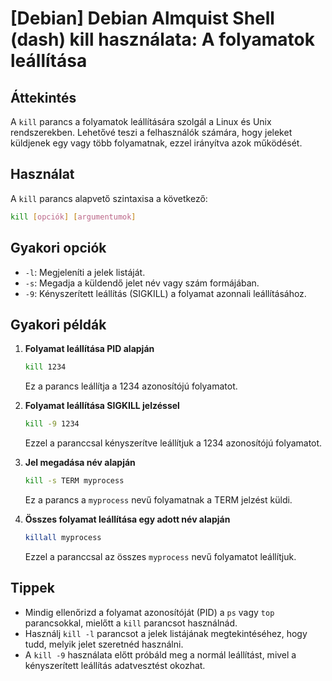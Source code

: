 # [Debian] Debian Almquist Shell (dash) kill használata: A folyamatok leállítása

## Áttekintés
A `kill` parancs a folyamatok leállítására szolgál a Linux és Unix rendszerekben. Lehetővé teszi a felhasználók számára, hogy jeleket küldjenek egy vagy több folyamatnak, ezzel irányítva azok működését.

## Használat
A `kill` parancs alapvető szintaxisa a következő:

```bash
kill [opciók] [argumentumok]
```

## Gyakori opciók
- `-l`: Megjeleníti a jelek listáját.
- `-s`: Megadja a küldendő jelet név vagy szám formájában.
- `-9`: Kényszerített leállítás (SIGKILL) a folyamat azonnali leállításához.

## Gyakori példák
1. **Folyamat leállítása PID alapján**
   ```bash
   kill 1234
   ```
   Ez a parancs leállítja a 1234 azonosítójú folyamatot.

2. **Folyamat leállítása SIGKILL jelzéssel**
   ```bash
   kill -9 1234
   ```
   Ezzel a paranccsal kényszerítve leállítjuk a 1234 azonosítójú folyamatot.

3. **Jel megadása név alapján**
   ```bash
   kill -s TERM myprocess
   ```
   Ez a parancs a `myprocess` nevű folyamatnak a TERM jelzést küldi.

4. **Összes folyamat leállítása egy adott név alapján**
   ```bash
   killall myprocess
   ```
   Ezzel a paranccsal az összes `myprocess` nevű folyamatot leállítjuk.

## Tippek
- Mindig ellenőrizd a folyamat azonosítóját (PID) a `ps` vagy `top` parancsokkal, mielőtt a `kill` parancsot használnád.
- Használj `kill -l` parancsot a jelek listájának megtekintéséhez, hogy tudd, melyik jelet szeretnéd használni.
- A `kill -9` használata előtt próbáld meg a normál leállítást, mivel a kényszerített leállítás adatvesztést okozhat.